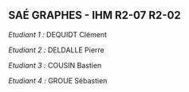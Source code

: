 ## SAÉ GRAPHES - IHM R2-07 R2-02

*Etudiant 1 :* DEQUIDT Clément 

*Etudiant 2 :* DELDALLE Pierre 

*Etudiant 3 :* COUSIN Bastien 

*Etudiant 4 :* GROUE Sébastien

